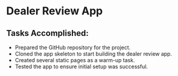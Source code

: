 # Dealer Review App

## Tasks Accomplished:

- Prepared the GitHub repository for the project.
- Cloned the app skeleton to start building the dealer review app.
- Created several static pages as a warm-up task.
- Tested the app to ensure initial setup was successful.